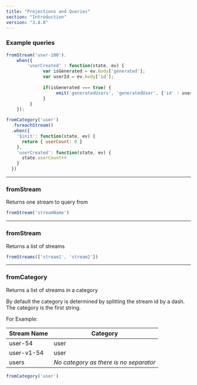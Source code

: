 ```yaml
---
title: "Projections and Queries"
section: "Introduction"
version: "3.8.0"
---
```



### Example queries

```JavaScript
fromStream('user-100').
    when({
        'userCreated' : function(state, ev) {
              var isGenerated = ev.body['generated'];
              var userId = ev.body['id'];
              
              if(isGenerated === true) {
                   emit('generatedUsers', 'generatedUser', {'id' : userId})
              }
         }
    });
```

```JavaScript
fromCategory('user')
  .foreachStream()
  .when({
    '$init': function(state, ev) {
      return { userCount: 0 }
    },
    'userCreated': function(state, ev) {
      state.userCount++
    }
  })
```

------------


### fromStream
Returns one stream to query from
```JavaScript
fromStream('streamName')
```

-----

### fromStream
Returns a list of streams
```JavaScript  
fromStreams(['stream1', 'stream2'])
```

-----

### fromCategory
Returns a list of streams in a category

By default the category is determined by splitting the stream id by a dash. The category is the first string.

For Example:

Stream Name  | Category
------------- | -------------
user-54  | user
user-v1-54  | user
users | *No category as there is no separator*

```JavaScript  
fromCategory('user')
```
